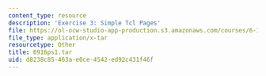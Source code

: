 ```yaml
---
content_type: resource
description: 'Exercise 3: Simple Tcl Pages'
file: https://ol-ocw-studio-app-production.s3.amazonaws.com/courses/6-171-software-engineering-for-web-applications-fall-2003/d8238c85463ae0ce4542ed92c431f46f_6916ps1.tar
file_type: application/x-tar
resourcetype: Other
title: 6916ps1.tar
uid: d8238c85-463a-e0ce-4542-ed92c431f46f
---
```

